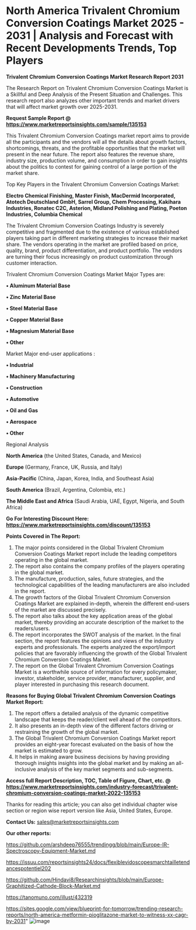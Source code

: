 # North America Trivalent Chromium Conversion Coatings Market 2025 - 2031 | Analysis and Forecast with Recent Developments Trends, Top Players

<strong>Trivalent Chromium Conversion Coatings Market Research Report 2031</strong>

The Research Report on Trivalent Chromium Conversion Coatings Market is a Skillful and Deep Analysis of the Present Situation and Challenges. This research report also analyzes other important trends and market drivers that will affect market growth over 2025-2031.

<strong>Request Sample Report @ <a href=https://www.marketreportsinsights.com/sample/135153>https://www.marketreportsinsights.com/sample/135153</a></strong>

This Trivalent Chromium Conversion Coatings market report aims to provide all the participants and the vendors will all the details about growth factors, shortcomings, threats, and the profitable opportunities that the market will present in the near future. The report also features the revenue share, industry size, production volume, and consumption in order to gain insights about the politics to contest for gaining control of a large portion of the market share.

Top Key Players in the Trivalent Chromium Conversion Coatings Market:

<strong>Electro Chemical Finishing, Master Finish, MacDermid Incorporated, Atotech Deutschland GmbH, Sarrel Group, Chem Processing, Kakihara Industries, Ronatec C2C, Asterion, Midland Polishing and Plating, Poeton Industries, Columbia Chemical</strong>

The Trivalent Chromium Conversion Coatings Industry is severely competitive and fragmented due to the existence of various established players taking part in different marketing strategies to increase their market share. The vendors operating in the market are profiled based on price, quality, brand, product differentiation, and product portfolio. The vendors are turning their focus increasingly on product customization through customer interaction.

Trivalent Chromium Conversion Coatings Market Major Types are:

<strong>• Aluminum Material Base

• Zinc Material Base

• Steel Material Base

• Copper Material Base

• Magnesium Material Base

• Other</strong>

Market Major end-user applications :

<strong>• Industrial

• Machinery Manufacturing

• Construction

• Automotive

• Oil and Gas

• Aerospace

• Other</strong>

Regional Analysis

</u><strong><b>North America</b></strong> (the United States, Canada, and Mexico)

<strong><b>Europe </b></strong>(Germany, France, UK, Russia, and Italy)

<strong><b>Asia-Pacific</b></strong> (China, Japan, Korea, India, and Southeast Asia)

<strong><b>South America</b></strong> (Brazil, Argentina, Colombia, etc.)

<strong><b>The Middle East and Africa</b></strong> (Saudi Arabia, UAE, Egypt, Nigeria, and South Africa)

<strong>Go For Interesting Discount Here: <a href=https://www.marketreportsinsights.com/discount/135153>https://www.marketreportsinsights.com/discount/135153</a></strong>

<strong>Points Covered in The Report:</strong>
<ol>
  <li>The major points considered in the Global Trivalent Chromium Conversion Coatings Market report include the leading competitors operating in the global market.</li>
  <li>The report also contains the company profiles of the players operating in the global market.</li>
  <li>The manufacture, production, sales, future strategies, and the technological capabilities of the leading manufacturers are also included in the report.</li>
  <li>The growth factors of the Global Trivalent Chromium Conversion Coatings Market are explained in-depth, wherein the different end-users of the market are discussed precisely.</li>
  <li>The report also talks about the key application areas of the global market, thereby providing an accurate description of the market to the readers/users.</li>
  <li>The report incorporates the SWOT analysis of the market. In the final section, the report features the opinions and views of the industry experts and professionals. The experts analyzed the export/import policies that are favorably influencing the growth of the Global Trivalent Chromium Conversion Coatings Market.</li>
  <li>The report on the Global Trivalent Chromium Conversion Coatings Market is a worthwhile source of information for every policymaker, investor, stakeholder, service provider, manufacturer, supplier, and player interested in purchasing this research document.</li>
</ol>
<strong>Reasons for Buying Global Trivalent Chromium Conversion Coatings Market Report:</strong>

<ol>
  <li>The report offers a detailed analysis of the dynamic competitive landscape that keeps the reader/client well ahead of the competitors.</li>
  <li>It also presents an in-depth view of the different factors driving or restraining the growth of the global market.</li>
  <li>The Global Trivalent Chromium Conversion Coatings Market report provides an eight-year forecast evaluated on the basis of how the market is estimated to grow.</li>
  <li>It helps in making aware business decisions by having providing thorough insights insights into the global market and by making an all-inclusive analysis of the key market segments and sub-segments.</li>
</ol>
<strong>Access full Report Description, TOC, Table of Figure, Chart, etc. @ <a href=https://www.marketreportsinsights.com/industry-forecast/trivalent-chromium-conversion-coatings-market-2022-135153>https://www.marketreportsinsights.com/industry-forecast/trivalent-chromium-conversion-coatings-market-2022-135153</a></strong>


Thanks for reading this article; you can also get individual chapter wise section or region wise report version like Asia, United States, Europe.

<strong>Contact Us:</strong>
sales@marketreportsinsights.com

<strong>Our other reports:</strong>

<a href=https://github.com/arshdeep76555/trendingg/blob/main/Europe-IR-Spectroscopy-Equipment-Market.md>https://github.com/arshdeep76555/trendingg/blob/main/Europe-IR-Spectroscopy-Equipment-Market.md</a>

<a href=https://issuu.com/reportsinsights24/docs/flexiblevidoscopesmarchtailletendancespotentiel202>https://issuu.com/reportsinsights24/docs/flexiblevidoscopesmarchtailletendancespotentiel202</a>

<a href=https://github.com/Hindavi8/Researchinsights/blob/main/Europe-Graphitized-Cathode-Block-Market.md>https://github.com/Hindavi8/Researchinsights/blob/main/Europe-Graphitized-Cathode-Block-Market.md</a>

<a href=https://tanomuno.com/illust/432319>https://tanomuno.com/illust/432319</a>

<a href=https://sites.google.com/view/blueprint-for-tomorrow/trending-research-reports/north-america-metformin-pioglitazone-market-to-witness-xx-cagr-by-2031>https://sites.google.com/view/blueprint-for-tomorrow/trending-research-reports/north-america-metformin-pioglitazone-market-to-witness-xx-cagr-by-2031</a>"
![image](https://github.com/user-attachments/assets/d9261a4e-8b61-494d-a8f4-eaa9f9d345e6)
